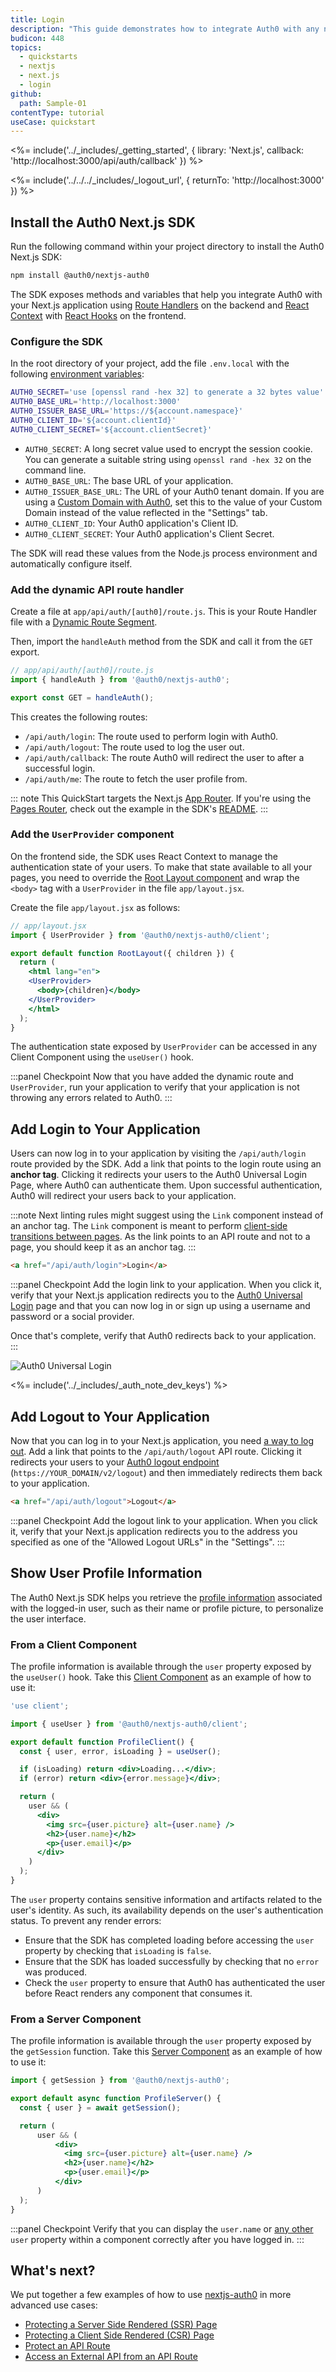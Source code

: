 ```yaml
---
title: Login
description: "This guide demonstrates how to integrate Auth0 with any new or existing Next.js application using the Auth0 Next.js SDK."
budicon: 448
topics:
  - quickstarts
  - nextjs
  - next.js
  - login
github:
  path: Sample-01
contentType: tutorial
useCase: quickstart
---
```

<!-- markdownlint-disable MD002 MD034 MD041 -->

<%= include('../_includes/_getting_started', { library: 'Next.js', callback: 'http://localhost:3000/api/auth/callback' }) %>

<%= include('../../../_includes/_logout_url', { returnTo: 'http://localhost:3000' }) %>

## Install the Auth0 Next.js SDK

Run the following command within your project directory to install the Auth0 Next.js SDK:

```sh
npm install @auth0/nextjs-auth0
```

The SDK exposes methods and variables that help you integrate Auth0 with your Next.js application using <a href="https://nextjs.org/docs/app/building-your-application/routing/route-handlers" target="_blank" rel="noreferrer">Route Handlers</a> on the backend and <a href="https://react.dev/reference/react/useContext" target="_blank" rel="noreferrer">React Context</a> with <a href="https://react.dev/reference/react/hooks" target="_blank" rel="noreferrer">React Hooks</a> on the frontend.

### Configure the SDK

In the root directory of your project, add the file `.env.local` with the following <a href="https://nextjs.org/docs/basic-features/environment-variables" target="_blank" rel="noreferrer">environment variables</a>:

```sh
AUTH0_SECRET='use [openssl rand -hex 32] to generate a 32 bytes value'
AUTH0_BASE_URL='http://localhost:3000'
AUTH0_ISSUER_BASE_URL='https://${account.namespace}'
AUTH0_CLIENT_ID='${account.clientId}'
AUTH0_CLIENT_SECRET='${account.clientSecret}'
```

- `AUTH0_SECRET`: A long secret value used to encrypt the session cookie. You can generate a suitable string using `openssl rand -hex 32` on the command line.
- `AUTH0_BASE_URL`: The base URL of your application.
- `AUTH0_ISSUER_BASE_URL`: The URL of your Auth0 tenant domain. If you are using a <a href="https://auth0.com/docs/custom-domains" target="_blank" rel="noreferrer">Custom Domain with Auth0</a>, set this to the value of your Custom Domain instead of the value reflected in the "Settings" tab.
- `AUTH0_CLIENT_ID`: Your Auth0 application's Client ID.
- `AUTH0_CLIENT_SECRET`: Your Auth0 application's Client Secret.

The SDK will read these values from the Node.js process environment and automatically configure itself.

### Add the dynamic API route handler

Create a file at `app/api/auth/[auth0]/route.js`. This is your Route Handler file with a <a href="https://nextjs.org/docs/app/building-your-application/routing/route-handlers#dynamic-route-segments" target="_blank" rel="noreferrer">Dynamic Route Segment</a>.

Then, import the `handleAuth` method from the SDK and call it from the `GET` export.

```javascript
// app/api/auth/[auth0]/route.js
import { handleAuth } from '@auth0/nextjs-auth0';

export const GET = handleAuth();
```

This creates the following routes:

- `/api/auth/login`: The route used to perform login with Auth0.
- `/api/auth/logout`: The route used to log the user out.
- `/api/auth/callback`: The route Auth0 will redirect the user to after a successful login.
- `/api/auth/me`: The route to fetch the user profile from.

::: note
This QuickStart targets the Next.js <a href="https://nextjs.org/docs/app" target="_blank" rel="noreferrer">App Router</a>. If you're using the <a href="https://nextjs.org/docs/pages" target="_blank" rel="noreferrer">Pages Router</a>, check out the example in the SDK's <a href="https://github.com/auth0/nextjs-auth0#page-router" target="_blank" rel="noreferrer">README</a>.
:::

### Add the `UserProvider` component

On the frontend side, the SDK uses React Context to manage the authentication state of your users. To make that state available to all your pages, you need to override the <a href="https://nextjs.org/docs/app/building-your-application/routing/pages-and-layouts#root-layout-required" target="_blank" rel="noreferrer">Root Layout component</a> and wrap the `<body>` tag with a `UserProvider` in the file `app/layout.jsx`. 

Create the file `app/layout.jsx` as follows:

```jsx
// app/layout.jsx
import { UserProvider } from '@auth0/nextjs-auth0/client';

export default function RootLayout({ children }) {
  return (
    <html lang="en">
    <UserProvider>
      <body>{children}</body>
    </UserProvider>
    </html>
  );
}
```

The authentication state exposed by `UserProvider` can be accessed in any Client Component using the `useUser()` hook.

:::panel Checkpoint
Now that you have added the dynamic route and `UserProvider`, run your application to verify that your application is not throwing any errors related to Auth0.
:::

## Add Login to Your Application

Users can now log in to your application by visiting the `/api/auth/login` route provided by the SDK. Add a link that points to the login route using an **anchor tag**. Clicking it redirects your users to the Auth0 Universal Login Page, where Auth0 can authenticate them. Upon successful authentication, Auth0 will redirect your users back to your application.

:::note
Next linting rules might suggest using the `Link` component instead of an anchor tag. The `Link` component is meant to perform <a href="https://nextjs.org/docs/api-reference/next/link" target="_blank" rel="noreferrer">client-side transitions between pages</a>. As the link points to an API route and not to a page, you should keep it as an anchor tag.
:::

```html
<a href="/api/auth/login">Login</a>
```

:::panel Checkpoint
Add the login link to your application. When you click it, verify that your Next.js application redirects you to the <a href="https://auth0.com/universal-login" target="_blank" rel="noreferrer">Auth0 Universal Login</a> page and that you can now log in or sign up using a username and password or a social provider.

Once that's complete, verify that Auth0 redirects back to your application.
:::

![Auth0 Universal Login](/media/quickstarts/universal-login.png)

<%= include('../_includes/_auth_note_dev_keys') %>

## Add Logout to Your Application

Now that you can log in to your Next.js application, you need <a href="https://auth0.com/docs/logout/log-users-out-of-auth0" target="_blank" rel="noreferrer">a way to log out</a>. Add a link that points to the `/api/auth/logout` API route. Clicking it redirects your users to your <a href="https://auth0.com/docs/api/authentication?javascript#logout" target="_blank" rel="noreferrer">Auth0 logout endpoint</a> (`https://YOUR_DOMAIN/v2/logout`) and then immediately redirects them back to your application.

```html
<a href="/api/auth/logout">Logout</a>
```

:::panel Checkpoint
Add the logout link to your application. When you click it, verify that your Next.js application redirects you to the address you specified as one of the "Allowed Logout URLs" in the "Settings".
:::

## Show User Profile Information

The Auth0 Next.js SDK helps you retrieve the <a href="https://auth0.com/docs/users/user-profiles" target="_blank" rel="noreferrer">profile information</a> associated with the logged-in user, such as their name or profile picture, to personalize the user interface.

### From a Client Component

The profile information is available through the `user` property exposed by the `useUser()` hook. Take this <a href="https://nextjs.org/docs/getting-started/react-essentials#client-components" target="_blank" rel="noreferrer">Client Component</a> as an example of how to use it:

```jsx
'use client';

import { useUser } from '@auth0/nextjs-auth0/client';

export default function ProfileClient() {
  const { user, error, isLoading } = useUser();

  if (isLoading) return <div>Loading...</div>;
  if (error) return <div>{error.message}</div>;

  return (
    user && (
      <div>
        <img src={user.picture} alt={user.name} />
        <h2>{user.name}</h2>
        <p>{user.email}</p>
      </div>
    )
  );
}
```

The `user` property contains sensitive information and artifacts related to the user's identity. As such, its availability depends on the user's authentication status. To prevent any render errors:

- Ensure that the SDK has completed loading before accessing the `user` property by checking that `isLoading` is `false`.
- Ensure that the SDK has loaded successfully by checking that no `error` was produced.
- Check the `user` property to ensure that Auth0 has authenticated the user before React renders any component that consumes it.

### From a Server Component

The profile information is available through the `user` property exposed by the `getSession` function. Take this <a href="https://nextjs.org/docs/getting-started/react-essentials#server-components" target="_blank" rel="noreferrer">Server Component</a> as an example of how to use it:

```jsx
import { getSession } from '@auth0/nextjs-auth0';

export default async function ProfileServer() {
  const { user } = await getSession();

  return (
      user && (
          <div>
            <img src={user.picture} alt={user.name} />
            <h2>{user.name}</h2>
            <p>{user.email}</p>
          </div>
      )
  );
}
```

:::panel Checkpoint
Verify that you can display the `user.name` or <a href="https://auth0.com/docs/users/user-profile-structure#user-profile-attributes" target="_blank" rel="noreferrer">any other</a> `user` property within a component correctly after you have logged in.
:::                                              

## What's next?

We put together a few examples of how to use <a href="https://github.com/auth0/nextjs-auth0" target="_blank" rel="noreferrer">nextjs-auth0</a> in more advanced use cases:

- <a href="https://github.com/auth0/nextjs-auth0/blob/main/EXAMPLES.md#protecting-a-server-side-rendered-ssr-page" target="_blank" rel="noreferrer">Protecting a Server Side Rendered (SSR) Page</a>
- <a href="https://github.com/auth0/nextjs-auth0/blob/main/EXAMPLES.md#protecting-a-client-side-rendered-csr-page" target="_blank" rel="noreferrer">Protecting a Client Side Rendered (CSR) Page</a>
- <a href="https://github.com/auth0/nextjs-auth0/blob/main/EXAMPLES.md#protect-an-api-route" target="_blank" rel="noreferrer">Protect an API Route</a>
- <a href="https://github.com/auth0/nextjs-auth0/blob/main/EXAMPLES.md#access-an-external-api-from-an-api-route" target="_blank" rel="noreferrer">Access an External API from an API Route</a>
